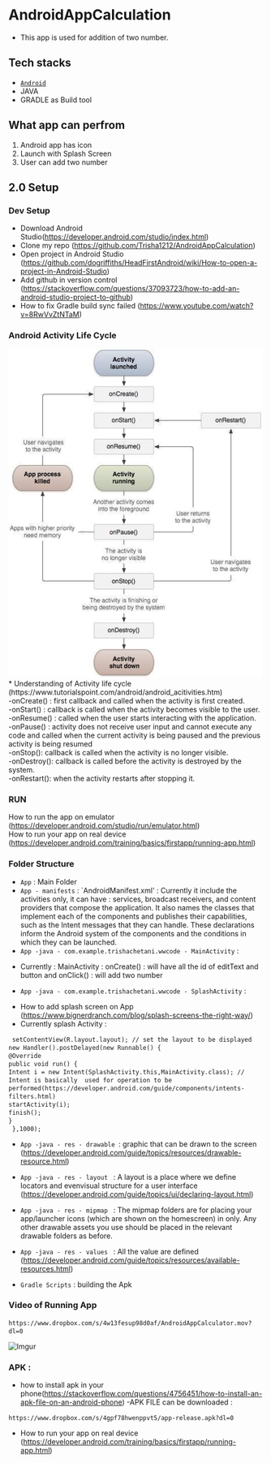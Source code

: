# AndroidAppCalculation
 - This app is used for addition of two number.

## Tech stacks

- [`Android`](https://developer.android.com/index.html)
- JAVA
- GRADLE as Build tool
## What app can perfrom
1. Android app has icon 
2. Launch with Splash Screen
3. User can add two number


## 2.0 Setup
### Dev Setup 
* Download Android Studio(https://developer.android.com/studio/index.html)<br />
* Clone my repo (https://github.com/Trisha1212/AndroidAppCalculation)<br />
* Open project in Android Studio (https://github.com/dogriffiths/HeadFirstAndroid/wiki/How-to-open-a-project-in-Android-Studio)<br />
* Add github in version control (https://stackoverflow.com/questions/37093723/how-to-add-an-android-studio-project-to-github)<br />
* How to fix Gradle build sync failed (https://www.youtube.com/watch?v=8RwVvZtNTaM)<br />

### Android Activity Life Cycle
<img src="activity.jpg" width="500" />
* Understanding of Activity life cycle (https://www.tutorialspoint.com/android/android_acitivities.htm)<br />
-onCreate() :  first callback and called when the activity is first created.<br />
-onStart() :  callback is called when the activity becomes visible to the user.<br />
-onResume() :  called when the user starts interacting with the application.<br />
-onPause() : activity does not receive user input and cannot execute any code and called when the current activity is being paused and the previous activity is being resumed<br />
-onStop(): callback is called when the activity is no longer visible.<br />
-onDestroy(): callback is called before the activity is destroyed by the system.<br />
-onRestart(): when the activity restarts after stopping it.<br />


###  RUN 
How to run the app on emulator (https://developer.android.com/studio/run/emulator.html)<br />
How to run your app on real device (https://developer.android.com/training/basics/firstapp/running-app.html)


###  Folder Structure

- `App` : Main Folder
- `App - manifests` : `AndroidManifest.xml' :  Currently it include the activities only, it can have : services, broadcast receivers, and content providers that compose the application. It also names the classes that implement each of the components and publishes their capabilities, such as the Intent messages that they can handle. These declarations inform the Android system of the components and the conditions in which they can be launched.
- `App -java - com.example.trishachetani.wwcode - MainActivity` : 
* Currently : 
MainActivity : onCreate() : will have all the id of editText and button and onClick() : will add two number
- `App -java - com.example.trishachetani.wwcode - SplashActivity` : 
* How to add splash screen on App (https://www.bignerdranch.com/blog/splash-screens-the-right-way/)
* Currently splash Activity : 
```
 setContentView(R.layout.layout); // set the layout to be displayed 
new Handler().postDelayed(new Runnable() {
@Override
public void run() {
Intent i = new Intent(SplashActivity.this,MainActivity.class); // Intent is basically  used for operation to be performed(https://developer.android.com/guide/components/intents-filters.html)
startActivity(i);
finish();
}
 },1000);
 ````
- `App -java - res - drawable `: graphic that can be drawn to the screen (https://developer.android.com/guide/topics/resources/drawable-resource.html)
- `App -java - res - layout ` : A layout is a place where we define locators and evenvisual structure for a user interface
(https://developer.android.com/guide/topics/ui/declaring-layout.html)
- `App -java - res - mipmap ` : The mipmap folders are for placing your app/launcher icons (which are shown on the homescreen) in only. Any other drawable assets you use should be placed in the relevant drawable folders as before.
- `App -java - res - values ` : All the value are defined (https://developer.android.com/guide/topics/resources/available-resources.html)

- `Gradle Scripts` :  building the Apk

 ### Video of Running App
 ```
 https://www.dropbox.com/s/4w13fesup98d0af/AndroidAppCalculator.mov?dl=0
 ```
 

![Imgur](https://i.imgur.com/7idcmge.gif)


 ### APK :
 * how to install apk in your phone(https://stackoverflow.com/questions/4756451/how-to-install-an-apk-file-on-an-android-phone)
 -APK FILE can be downloaded :
 ```
 https://www.dropbox.com/s/4gpf78hwenppvt5/app-release.apk?dl=0
 ```
-  How to run your app on real device (https://developer.android.com/training/basics/firstapp/running-app.html)
 



